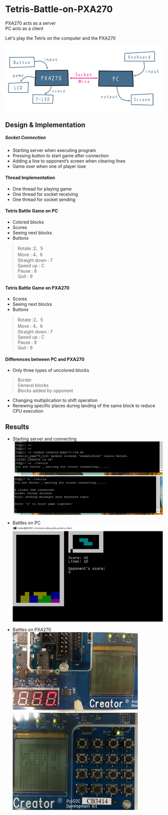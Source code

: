 # Tetris-Battle-on-PXA270

PXA270 acts as a server</br>
PC acts as a client

Let's play the Tetris on the computer and the PXA270

![alt text](https://github.com/BoBoLin/Tetris-Battle-on-PXA270/blob/master/simple%20structure.PNG)

## Design & Implementation

##### Socket Connection
+ Starting server when executing program
+ Pressing button to start game after connection
+ Adding a line to opponent’s screen when clearing  lines
+ Game over when one of player lose

#### Thread Implementation
+ One thread for playing game
+ One thread for socket receiving
+ One thread for socket sending


#### Tetris Battle Game on PC
+ Colored blocks  
+ Scores  
+ Seeing next blocks  
+ Buttons  
> Rotate :2、5  
> Move : 4、6  
> Straight down : 7  
> Speed up : C  
> Pause : 8  
> Quit : 9  

#### Tetris Battle Game on PXA270
+ Scores  
+ Seeing next blocks  
+ Buttons  
> Rotate :2、5  
> Move : 4、6  
> Straight down : 7  
> Speed up : C  
> Pause : 8  
> Quit : 9  

#### Differences between PC and PXA270
+ Only three types of uncolored blocks  
> Border  
> General blocks  
> Blocks added by opponent  
+ Changing multiplication to shift operation
+ Renewing specific places during landing of the same block to reduce CPU execution

## Results
+ Starting server and connecting  
![alt text](https://github.com/BoBoLin/Tetris-Battle-on-PXA270/blob/master/IOdd1.PNG)
![alt text](https://github.com/BoBoLin/Tetris-Battle-on-PXA270/blob/master/IOdd2.PNG)

+ Battles on PC  
![alt text](https://github.com/BoBoLin/Tetris-Battle-on-PXA270/blob/master/IOdd3.PNG)

+ Battles on PXA270  
![alt text](https://github.com/BoBoLin/Tetris-Battle-on-PXA270/blob/master/iodd5.png)
![alt text](https://github.com/BoBoLin/Tetris-Battle-on-PXA270/blob/master/iodd6.png)
